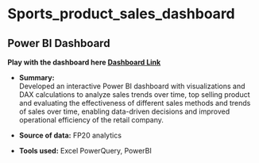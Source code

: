 # Sports_product_sales_dashboard
## Power BI Dashboard

**Play with the dashboard here [Dashboard Link](https://app.powerbi.com/view?r=eyJrIjoiMDNiMDllNDMtMmRiOS00N2RiLWFjODMtM2UzNGQwYWIwZmU2IiwidCI6IjYwMzM3M2YyLWIwOTctNGZhMS05MjRlLTUwZGMwOTI4NDYyMCJ9)**

- **Summary:**<br/>
Developed an interactive Power BI dashboard with visualizations and DAX calculations to analyze sales trends over time, top selling product and evaluating the effectiveness of different    sales methods and trends of sales over time, enabling data-driven decisions and improved operational efficiency of the retail company.<br/>

- **Source of data:** FP20 analytics <br/>
- **Tools used:** Excel PowerQuery, PowerBI <br/>
